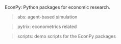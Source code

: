 EconPy: Python packages for economic research.

> abs: agent-based simulation

> pytrix: econometrics related

> scripts: demo scripts for the EconPy packages